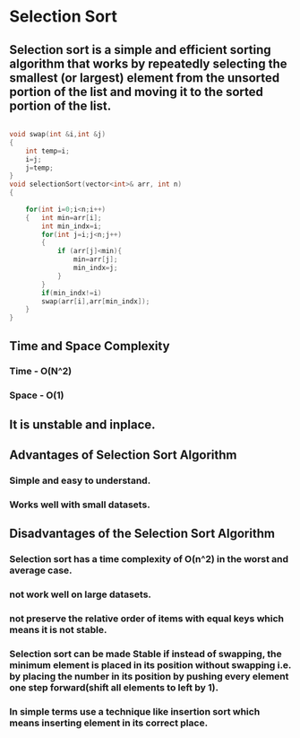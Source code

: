 
# Selection Sort

## Selection sort is a simple and efficient sorting algorithm that works by repeatedly selecting the smallest (or largest) element from the unsorted portion of the list and moving it to the sorted portion of the list. 
```C++

void swap(int &i,int &j)
{
    int temp=i;
    i=j;
    j=temp;
}
void selectionSort(vector<int>& arr, int n)
{   
    
    for(int i=0;i<n;i++)
    {   int min=arr[i];
        int min_indx=i;
        for(int j=i;j<n;j++)
        {
            if (arr[j]<min){
                min=arr[j];
                min_indx=j;
            }
        }
        if(min_indx!=i)
        swap(arr[i],arr[min_indx]);
    }
}

```
## Time and Space Complexity
### Time - O(N^2)
### Space - O(1)

## It is unstable and inplace.

## Advantages of Selection Sort Algorithm
### Simple and easy to understand.
### Works well with small datasets.
## Disadvantages of the Selection Sort Algorithm
### Selection sort has a time complexity of O(n^2) in the worst and average case.
### not work well on large datasets.
### not preserve the relative order of items with equal keys which means it is not stable.


### Selection sort can be made Stable if instead of swapping, the minimum element is placed in its position without swapping i.e. by placing the number in its position by pushing every element one step forward(shift all elements to left by 1). 
### In simple terms use a technique like insertion sort which means inserting element in its correct place. 